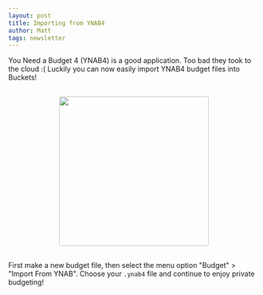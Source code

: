 ```yaml
---
layout: post
title: Importing from YNAB4
author: Matt
tags: newsletter
---
```


You Need a Budget 4 (YNAB4) is a good application.  Too bad they took to the cloud :(  Luckily you can now easily import YNAB4 budget files into Buckets!

<div style="text-align: center; padding: 1rem;"><img width="300" style="border-radius: 3px;" src="{{ site.url }}/img/ynab/import-shot.png"></div>

First make a new budget file, then select the menu option "Budget" > "Import From YNAB".  Choose your `.ynab4` file and continue to enjoy private budgeting!
